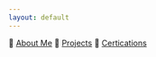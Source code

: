 ```yaml
---
layout: default
---
```

📲  [About Me](./_includes/about_me.md)
💪  [Projects](./_posts/projects.md)
🧾  [Certications](./_posts/certs.md)